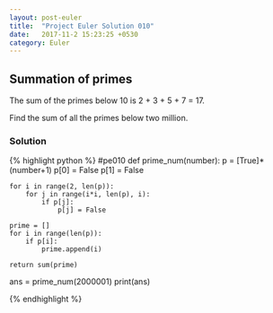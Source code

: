 ```yaml
---
layout: post-euler
title:  "Project Euler Solution 010"
date:   2017-11-2 15:23:25 +0530
category: Euler
---
```


<h2>Summation of primes</h2>
<div><p>The sum of the primes below 10 is 2 + 3 + 5 + 7 = 17.</p><p>Find the sum of all the primes below two million.</p></div>

### Solution

{% highlight python %}
#pe010
def prime_num(number):
	p = [True]*(number+1)
	p[0] = False
	p[1] = False
	
	for i in range(2, len(p)):
		for j in range(i*i, len(p), i):
			if p[j]:
				p[j] = False
				
	prime = []
	for i in range(len(p)):
		if p[i]:
			prime.append(i)
	
	return sum(prime)
	
ans = prime_num(2000001)
print(ans)

{% endhighlight %}
